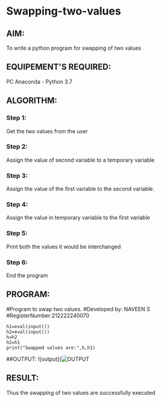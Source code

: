 # Swapping-two-values
## AIM:
To write a python program for swapping of two values
## EQUIPEMENT'S REQUIRED: 
PC
Anaconda - Python 3.7
## ALGORITHM: 
### Step 1:
Get the two values from the user
### Step 2: 
Assign the value of second variable to a temporary variable 
### Step 3: 
Assign the value of the first variable to the second variable.
### Step 4:  
Assign the value in temporary variable to the first variable
### Step 5: 
Print both the values it would be interchanged
### Step 6: 
End the program
## PROGRAM:
#Program to swap two values.
#Developed by: NAVEEN S
#RegisterNumber:212222240070
```
h1=eval(input())
h2=eval(input())
h=h2
h2=h1
print("Swapped values are:",h,h1)
```
##OUTPUT:
![output](![OUTPUT](https://github.com/Naveensrinivasan07/Swapping-two-values/assets/119475891/add852ab-fb5b-46c8-9e7a-24425a9bd2f9)

## RESULT:
Thus the swapping of two values are successfully executed



